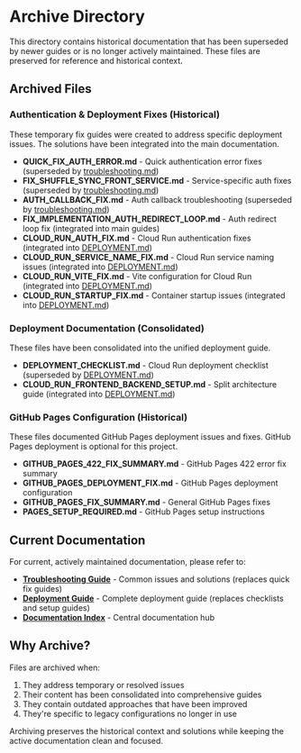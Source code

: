 # Archive Directory

This directory contains historical documentation that has been superseded by newer guides or is no longer actively maintained. These files are preserved for reference and historical context.

## Archived Files

### Authentication & Deployment Fixes (Historical)

These temporary fix guides were created to address specific deployment issues. The solutions have been integrated into the main documentation.

- **QUICK_FIX_AUTH_ERROR.md** - Quick authentication error fixes (superseded by [troubleshooting.md](../troubleshooting.md))
- **FIX_SHUFFLE_SYNC_FRONT_SERVICE.md** - Service-specific auth fixes (superseded by [troubleshooting.md](../troubleshooting.md))
- **AUTH_CALLBACK_FIX.md** - Auth callback troubleshooting (superseded by [troubleshooting.md](../troubleshooting.md))
- **FIX_IMPLEMENTATION_AUTH_REDIRECT_LOOP.md** - Auth redirect loop fix (integrated into main guides)
- **CLOUD_RUN_AUTH_FIX.md** - Cloud Run authentication fixes (integrated into [DEPLOYMENT.md](../../DEPLOYMENT.md))
- **CLOUD_RUN_SERVICE_NAME_FIX.md** - Cloud Run service naming issues (integrated into [DEPLOYMENT.md](../../DEPLOYMENT.md))
- **CLOUD_RUN_VITE_FIX.md** - Vite configuration for Cloud Run (integrated into [DEPLOYMENT.md](../../DEPLOYMENT.md))
- **CLOUD_RUN_STARTUP_FIX.md** - Container startup issues (integrated into [DEPLOYMENT.md](../../DEPLOYMENT.md))

### Deployment Documentation (Consolidated)

These files have been consolidated into the unified deployment guide.

- **DEPLOYMENT_CHECKLIST.md** - Cloud Run deployment checklist (superseded by [DEPLOYMENT.md](../../DEPLOYMENT.md))
- **CLOUD_RUN_FRONTEND_BACKEND_SETUP.md** - Split architecture guide (integrated into [DEPLOYMENT.md](../../DEPLOYMENT.md))

### GitHub Pages Configuration (Historical)

These files documented GitHub Pages deployment issues and fixes. GitHub Pages deployment is optional for this project.

- **GITHUB_PAGES_422_FIX_SUMMARY.md** - GitHub Pages 422 error fix summary
- **GITHUB_PAGES_DEPLOYMENT_FIX.md** - GitHub Pages deployment configuration
- **GITHUB_PAGES_FIX_SUMMARY.md** - General GitHub Pages fixes
- **PAGES_SETUP_REQUIRED.md** - GitHub Pages setup instructions

## Current Documentation

For current, actively maintained documentation, please refer to:

- **[Troubleshooting Guide](../troubleshooting.md)** - Common issues and solutions (replaces quick fix guides)
- **[Deployment Guide](../../DEPLOYMENT.md)** - Complete deployment guide (replaces checklists and setup guides)
- **[Documentation Index](../README.md)** - Central documentation hub

## Why Archive?

Files are archived when:

1. They address temporary or resolved issues
2. Their content has been consolidated into comprehensive guides
3. They contain outdated approaches that have been improved
4. They're specific to legacy configurations no longer in use

Archiving preserves the historical context and solutions while keeping the active documentation clean and focused.
